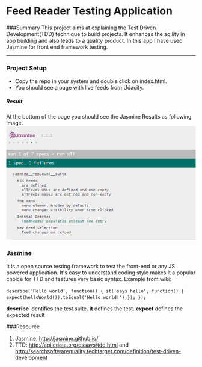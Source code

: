 Feed Reader Testing Application
========================

###Summary
  This project aims at explaining the Test Driven Development(TDD) technique to build projects. It enhances the agility in app building and also leads to a quality  product. In this app I have used Jasmine for front end framework testing.

----------

### Project Setup
 - Copy the repo in your system and double click on index.html.
 -  You should see a page with live feeds from Udacity.
##### Result
At the bottom of the page you should see the Jasmine Results as following image. 
![Result](/Result.PNG)

### Jasmine
It is a open source testing framework to test the front-end or any JS powered application. It's easy to understand coding style makes it a popular choice for TTD and features very basic syntax. Example from wiki:

`describe('Hello world', function() {
 it('says hello', function() {
	    expect(helloWorld()).toEqual('Hello world!');});
	});`

**describe** identifies the test suite.
**it** defines the test.
**expect** defines the expected result

###Resource
1. Jasmine: http://jasmine.github.io/
2. TTD: http://agiledata.org/essays/tdd.html and http://searchsoftwarequality.techtarget.com/definition/test-driven-development
